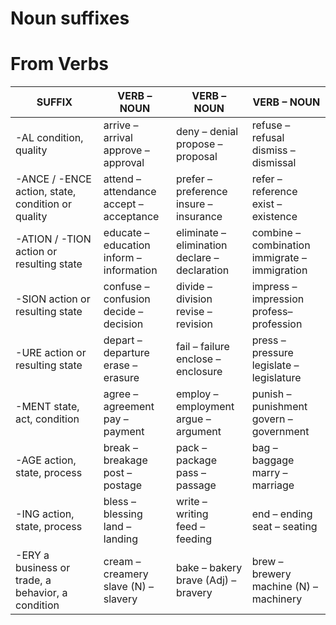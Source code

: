 # Noun suffixes

# From Verbs

SUFFIX | VERB – NOUN | VERB – NOUN | VERB – NOUN
--- | --- | --- | ---
-AL    condition, quality | arrive – arrival<br/>approve – approval | deny – denial<br/>propose –proposal | refuse – refusal<br/>dismiss – dismissal
-ANCE / -ENCE     action, state, condition or quality | attend – attendance<br/>accept – acceptance | prefer – preference<br/>insure – insurance | refer – reference<br/>exist –existence
-ATION / -TION  action or resulting state | educate – education<br/>inform – information | eliminate – elimination<br/>declare – declaration | combine – combination<br/>immigrate – immigration
-SION  action or resulting state  | confuse – confusion<br/>decide – decision | divide – division<br/>revise – revision | impress – impression<br/>profess–profession
-URE   action or resulting state | depart – departure<br/>erase – erasure | fail – failure<br/>enclose – enclosure | press – pressure<br/>legislate – legislature
-MENT  state, act, condition | agree – agreement<br/>pay – payment | employ – employment<br/>argue – argument | punish – punishment<br/>govern – government
-AGE  action, state, process | break – breakage<br/>post – postage | pack – package<br/>pass – passage | bag – baggage<br/>marry – marriage
-ING   action, state, process | bless – blessing<br/>land – landing | write – writing<br/>feed – feeding | end – ending<br/>seat – seating
-ERY a business or trade, a behavior, a condition | cream – creamery<br/>slave (N) – slavery | bake – bakery<br/>brave (Adj) – bravery | brew – brewery<br/>machine (N) – machinery

